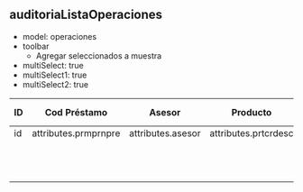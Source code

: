 ## auditoriaListaOperaciones

 - model: operaciones
 - toolbar
   - Agregar seleccionados a muestra
 - multiSelect: true
 - multiSelect1: true
 - multiSelect2: true

| ID  | Cod Préstamo         | Asesor            | Producto             | Monto Desemb         | Saldo                | Moneda            | Fecha Desemb         | Ini Plan                 | Ult Pago            | Incumplimiento                | Cierre                | Nro Cuotas            | Plazo                | Mora            | Estado            | Tasa de interes | Form                 | Gasto            |
| --- | -------------------- | ----------------- | -------------------- | -------------------- | -------------------- | ----------------- | -------------------- | ------------------------ | ------------------- | ----------------------------- | --------------------- | --------------------- | -------------------- | --------------- | ----------------- | --------------- | -------------------- | ---------------- |
| id  | attributes.prmprnpre | attributes.asesor | attributes.prtcrdesc | attributes.prmprmdes | attributes.prmprsald | attributes.moneda | attributes.prmprfdes | attributes.ini_plan_pago | attributes.ult_pago | attributes.fec_incumplimiento | attributes.fec_cierre | attributes.num_cuotas | attributes.prmprplaz | attributes.mora | attributes.estado | attributes.tasa | attributes.prmprfpvc | attributes.gasto |
|     |                      |                   |                      | format: currency     | format: currency     |                   |                      |                          |                     |                               |                       |                       |                      |                 |                   | align: right    |                      | format: currency |
|     |                      |                   |                      | align: right         | align: right         |                   |                      |                          |                     |                               |                       |                       |                      |                 |                   |                 |                      | align: right     |

